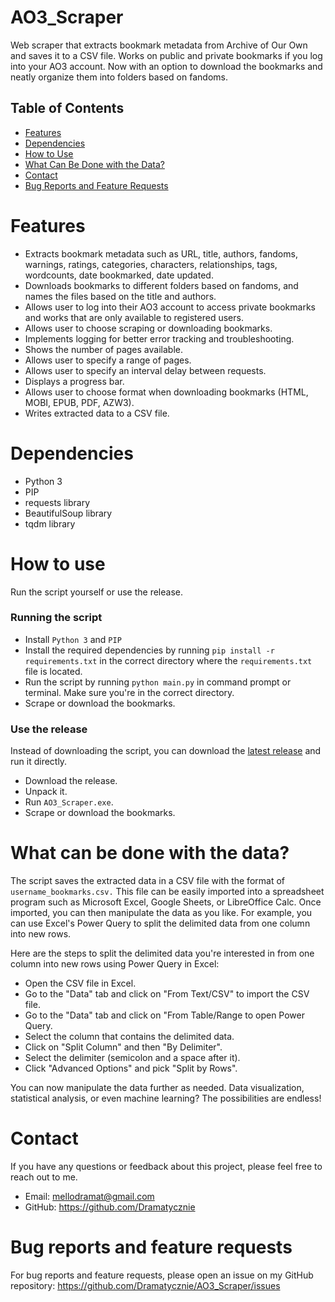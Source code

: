 # AO3_Scraper
Web scraper that extracts bookmark metadata from Archive of Our Own and saves it to a CSV file. Works on public and private bookmarks if you log into your AO3 account. Now with an option to download the bookmarks and neatly organize them into folders based on fandoms.

## Table of Contents
- [Features](#features)
- [Dependencies](#dependencies)
- [How to Use](#how-to-use)
- [What Can Be Done with the Data?](#what-can-be-done-with-the-data)
- [Contact](#contact)
- [Bug Reports and Feature Requests](#bug-reports-and-feature-requests)

# Features
- Extracts bookmark metadata such as URL, title, authors, fandoms, warnings, ratings, categories, characters, relationships, tags, wordcounts, date bookmarked, date updated.
- Downloads bookmarks to different folders based on fandoms, and names the files based on the title and authors.
- Allows user to log into their AO3 account to access private bookmarks and works that are only available to registered users.
- Allows user to choose scraping or downloading bookmarks.
- Implements logging for better error tracking and troubleshooting.
- Shows the number of pages available.
- Allows user to specify a range of pages.
- Allows user to specify an interval delay between requests.
- Displays a progress bar.
- Allows user to choose format when downloading bookmarks (HTML, MOBI, EPUB, PDF, AZW3).
- Writes extracted data to a CSV file.

# Dependencies
- Python 3
- PIP
- requests library
- BeautifulSoup library
- tqdm library

# How to use
Run the script yourself or use the release.

### Running the script
- Install `Python 3` and `PIP`
- Install the required dependencies by running `pip install -r requirements.txt` in the correct directory where the `requirements.txt` file is located.
- Run the script by running `python main.py` in command prompt or terminal. Make sure you're in the correct directory.
- Scrape or download the bookmarks.

### Use the release
Instead of downloading the script, you can download the [latest release](https://github.com/Dramatycznie/AO3_Scraper/releases) and run it directly.

- Download the release.
- Unpack it.
- Run `AO3_Scraper.exe`.
- Scrape or download the bookmarks.

# What can be done with the data?
The script saves the extracted data in a CSV file with the format of `username_bookmarks.csv.` This file can be easily imported into a spreadsheet program such as Microsoft Excel, Google Sheets, or LibreOffice Calc. Once imported, you can then manipulate the data as you like. For example, you can use Excel's Power Query to split the delimited data from one column into new rows.

Here are the steps to split the delimited data you're interested in from one column into new rows using Power Query in Excel:

- Open the CSV file in Excel.
- Go to the "Data" tab and click on "From Text/CSV" to import the CSV file.
- Go to the "Data" tab and click on "From Table/Range to open Power Query.
- Select the column that contains the delimited data.
- Click on "Split Column" and then "By Delimiter".
- Select the delimiter (semicolon and a space after it).
- Click "Advanced Options" and pick "Split by Rows".

You can now manipulate the data further as needed. Data visualization, statistical analysis, or even machine learning? The possibilities are endless!

# Contact
If you have any questions or feedback about this project, please feel free to reach out to me.
- Email: mellodramat@gmail.com
- GitHub: https://github.com/Dramatycznie

# Bug reports and feature requests
For bug reports and feature requests, please open an issue on my GitHub repository: https://github.com/Dramatycznie/AO3_Scraper/issues
